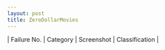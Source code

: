 ```yaml
---
layout: post
title: ZeroDollarMovies
---
```

| Failure No. | Category | Screenshot | Classification |
